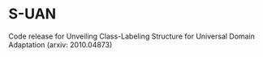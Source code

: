 # S-UAN
Code release for Unveiling Class-Labeling Structure for Universal Domain Adaptation (arxiv: 2010.04873)
